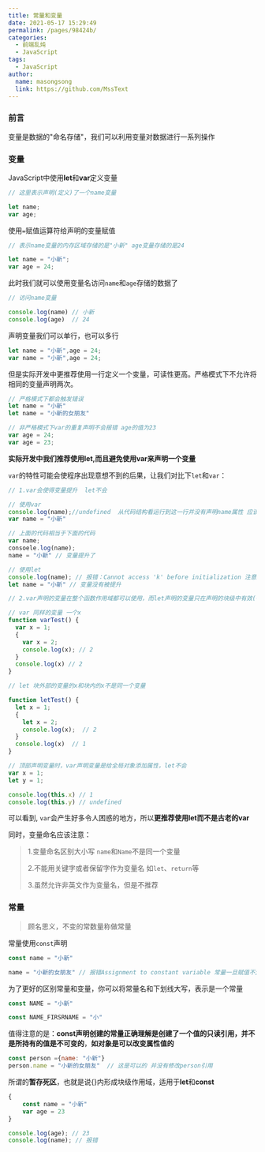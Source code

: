 ```yaml
---
title: 常量和变量
date: 2021-05-17 15:29:49
permalink: /pages/98424b/
categories:
  - 前端乱炖
  - JavaScript
tags: 
  - JavaScript
author: 
  name: masongsong
  link: https://github.com/MssText
---
```

### 前言

变量是数据的"命名存储"，我们可以利用变量对数据进行一系列操作

### 变量
JavaScript中使用**let**和**var**定义变量

```js
// 这里表示声明(定义)了一个name变量

let name;
var age;
```

使用`=`赋值运算符给声明的变量赋值

```js
// 表示name变量的内存区域存储的是"小新" age变量存储的是24

let name = "小新";
var age = 24;
```

此时我们就可以使用变量名访问`name`和`age`存储的数据了

```js
// 访问name变量

console.log(name) // 小新
console.log(age)  // 24
```

声明变量我们可以单行，也可以多行

```js
let name = "小新",age = 24;
var name = "小新",age = 24;
```

但是实际开发中更推荐使用一行定义一个变量，可读性更高。严格模式下不允许将相同的变量声明两次。

```js
// 严格模式下都会触发错误
let name = "小新"
let name = "小新的女朋友"

// 非严格模式下var的重复声明不会报错 age的值为23
var age = 24;
var age = 23;
```

**实际开发中我们推荐使用let,而且避免使用var来声明一个变量**

`var`的特性可能会使程序出现意想不到的后果，让我们对比下`let`和`var`：

```js
// 1.var会使得变量提升  let不会

// 使用var
console.log(name);//undefined  从代码结构看运行到这一行并没有声明name属性 应该报name id not defined
var name = "小新"

// 上面的代码相当于下面的代码
var name;
consoele.log(name);
name = "小新" // 变量提升了

// 使用let
console.log(name); // 报错：Cannot access 'k' before initialization 注意是initialization
let name = "小新" // 变量没有被提升

// 2.var声明的变量在整个函数作用域都可以使用，而let声明的变量只在声明的块级中有效(子块中var和let都有效)

// var 同样的变量 一个x
function varTest() {
  var x = 1;
  {
    var x = 2;
    console.log(x); // 2 
  }
  console.log(x) // 2
}

// let 块外部的变量的x和块内的x不是同一个变量

function letTest() {
  let x = 1;
  {
    let x = 2;
    console.log(x);  // 2 
  }
  console.log(x)  // 1 
}

// 顶部声明变量时，var声明变量是给全局对象添加属性，let不会
var x = 1;
let y = 1;

console.log(this.x) // 1
console.log(this.y) // undefined
```

可以看到, `var`会产生好多令人困惑的地方，所以**更推荐使用let而不是古老的var**

同时，变量命名应该注意：

> 1.变量命名区别大小写 `name`和`Name`不是同一个变量
>
> 2.不能用关键字或者保留字作为变量名 如`let`、`return`等
>
> 3.虽然允许非英文作为变量名，但是不推荐

### 常量

> 顾名思义，不变的常数量称做常量

常量使用`const`声明

```js
const name = "小新"

name = "小新的女朋友" // 报错Assignment to constant variable 常量一旦赋值不允许修改
```

为了更好的区别常量和变量，你可以将常量名和下划线大写，表示是一个常量

```js
const NAME = "小新"

const NAME_FIRSRNAME = "小"
```

值得注意的是：**const声明创建的常量正确理解是创建了一个值的只读引用，并不是所持有的值是不可变的**，**如对象是可以改变属性值的**

```js
const person ={name: "小新"}
person.name = "小新的女朋友"  // 这是可以的 并没有修改person引用
```

所谓的**暂存死区**，也就是说{}内形成块级作用域，适用于**let**和**const**

```js
{
    const name = "小新"
    var age = 23
}

console.log(age); // 23
console.log(name); // 报错
```
